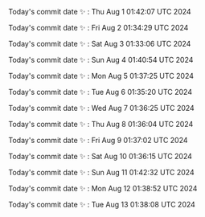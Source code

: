 Today's commit date ✨ : Thu Aug 1 01:42:07 UTC 2024 

Today's commit date ✨ : Fri Aug 2 01:34:29 UTC 2024 

Today's commit date ✨ : Sat Aug 3 01:33:06 UTC 2024 

Today's commit date ✨ : Sun Aug 4 01:40:54 UTC 2024 

Today's commit date ✨ : Mon Aug 5 01:37:25 UTC 2024 

Today's commit date ✨ : Tue Aug 6 01:35:20 UTC 2024 

Today's commit date ✨ : Wed Aug 7 01:36:25 UTC 2024 

Today's commit date ✨ : Thu Aug 8 01:36:04 UTC 2024 

Today's commit date ✨ : Fri Aug 9 01:37:02 UTC 2024 

Today's commit date ✨ : Sat Aug 10 01:36:15 UTC 2024 

Today's commit date ✨ : Sun Aug 11 01:42:32 UTC 2024 

Today's commit date ✨ : Mon Aug 12 01:38:52 UTC 2024 

Today's commit date ✨ : Tue Aug 13 01:38:08 UTC 2024 

